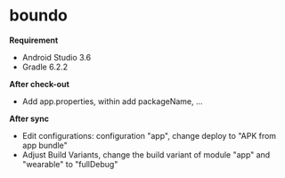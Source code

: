# boundo

**Requirement**
- Android Studio 3.6
- Gradle 6.2.2

**After check-out**
- Add app.properties, within add packageName, ...

**After sync**
- Edit configurations: configuration "app", change deploy to "APK from app bundle"
- Adjust Build Variants, change the build variant of module "app" and "wearable" to "fullDebug"
